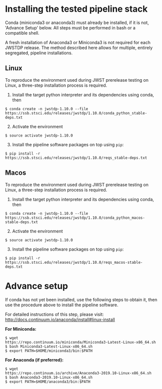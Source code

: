 # Installing the tested pipeline stack

Conda (miniconda3 or anaconda3) must already be installed, if it is not,
'Advance Setup' below.
All steps must be performed in bash or a compatible shell.

A fresh installation of Anaconda3 or Miniconda3 is not required for each JWSTDP
release. The method described here allows for multiple, entirely segregated,
pipeline installations.

## Linux
To reproduce the environment used during JWST prerelease testing on Linux, a 
three-step installation process is required.

1) Install the target python interpreter and its dependencies using conda, then
```
$ conda create -n jwstdp-1.10.0 --file
https://ssb.stsci.edu/releases/jwstdp/1.10.0/conda_python_stable-deps.txt
```

2) Activate the environment
```
$ source activate jwstdp-1.10.0
```

3) Install the pipeline software packages on top using `pip`:
```
$ pip install -r https://ssb.stsci.edu/releases/jwstdp/1.10.0/reqs_stable-deps.txt
```

## Macos
To reproduce the environment used during JWST prerelease testing on Linux, a 
three-step installation process is required.

1) Install the target python interpreter and its dependencies using conda, then
```
$ conda create -n jwstdp-1.10.0 --file
https://ssb.stsci.edu/releases/jwstdp/1.10.0/conda_python_macos-stable-deps.txt
```

2) Activate the environment
```
$ source activate jwstdp-1.10.0
```

3) Install the pipeline software packages on top using `pip`:
```
$ pip install -r https://ssb.stsci.edu/releases/jwstdp/1.10.0/reqs_macos-stable-deps.txt
```

# Advance setup
 
If conda has not yet been installed, use the following steps to obtain
it, then use the procedure above to install the pipeline software.

For detailed instructions of this step, please visit: http://docs.continuum.io/anaconda/install#linux-install

**For Miniconda:**

```
$ wget
https://repo.continuum.io/miniconda/Miniconda3-Latest-Linux-x86_64.sh
$ bash Miniconda3-Latest-Linux-x86_64.sh
$ export PATH=$HOME/miniconda3/bin:$PATH
```

**For Anaconda (if preferred):**

```
$ wget
https://repo.continuum.io/archive/Anaconda3-2019.10-Linux-x86_64.sh
$ bash Anaconda3-2019.10-Linux-x86_64.sh
$ export PATH=$HOME/anaconda3/bin:$PATH
```
